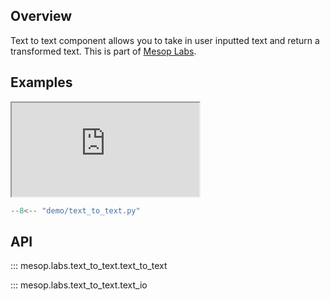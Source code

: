 ## Overview

Text to text component allows you to take in user inputted text and return a transformed text. This is part of [Mesop Labs](../guides/labs.md).

## Examples

<iframe class="component-demo" src="https://mesop-y677hytkra-uc.a.run.app/text_to_text"></iframe>

```python
--8<-- "demo/text_to_text.py"
```

## API

::: mesop.labs.text_to_text.text_to_text

::: mesop.labs.text_to_text.text_io
